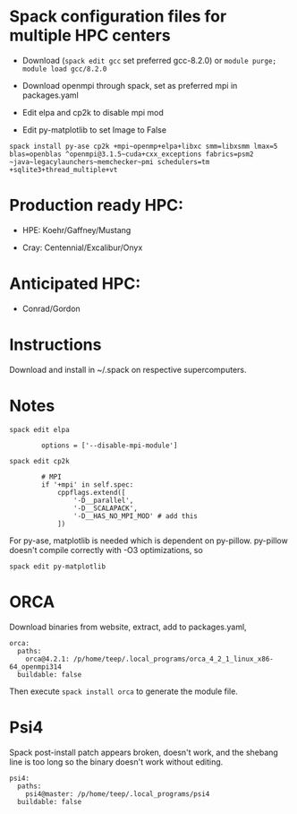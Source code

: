 # Spack configuration files for multiple HPC centers

- Download (```spack edit gcc``` set preferred gcc-8.2.0) or ```module purge; module load gcc/8.2.0```

- Download openmpi through spack, set as preferred mpi in packages.yaml

- Edit elpa and cp2k to disable mpi mod

- Edit py-matplotlib to set Image to False

```spack install py-ase cp2k +mpi~openmp+elpa+libxc smm=libxsmm lmax=5 blas=openblas ^openmpi@3.1.5~cuda+cxx_exceptions fabrics=psm2 ~java~legacylaunchers~memchecker~pmi schedulers=tm +sqlite3+thread_multiple+vt```

# Production ready HPC:
 
 - HPE: Koehr/Gaffney/Mustang

 - Cray: Centennial/Excalibur/Onyx
 
# Anticipated HPC:
  
 - Conrad/Gordon

# Instructions

Download and install in ~/.spack on respective supercomputers.

# Notes

```spack edit elpa```

```
        options = ['--disable-mpi-module']
```

```spack edit cp2k```

```
        # MPI
        if '+mpi' in self.spec:
            cppflags.extend([
                '-D__parallel',
                '-D__SCALAPACK',
                '-D__HAS_NO_MPI_MOD' # add this
            ])
```

For py-ase, matplotlib is needed which is dependent on py-pillow. py-pillow doesn't compile correctly with -O3 optimizations, so

```spack edit py-matplotlib```

# ORCA

Download binaries from website, extract, add to packages.yaml,

```  
orca:
  paths:
    orca@4.2.1: /p/home/teep/.local_programs/orca_4_2_1_linux_x86-64_openmpi314
  buildable: false
```

Then execute ```spack install orca``` to generate the module file.

# Psi4

Spack post-install patch appears broken, doesn't work, and the shebang line is too long so the binary doesn't work without editing.

```  
psi4:
  paths:
    psi4@master: /p/home/teep/.local_programs/psi4
  buildable: false
```
